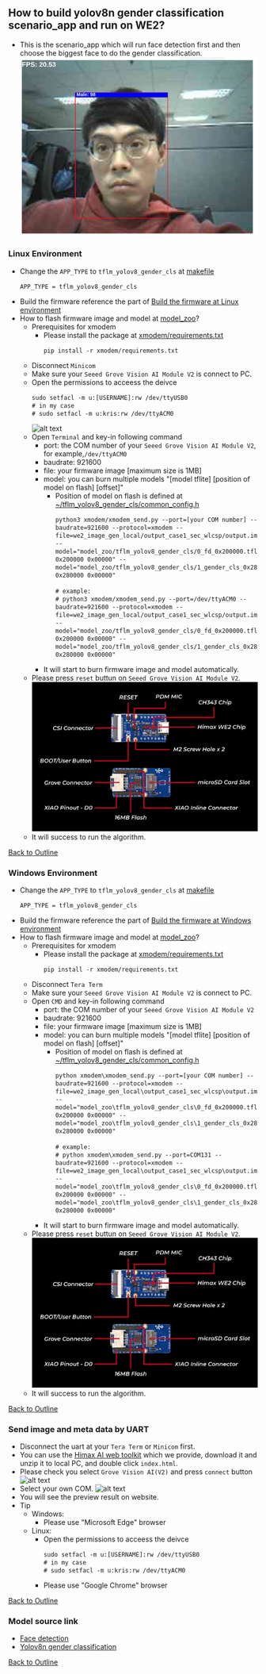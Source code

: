 ## How to build yolov8n gender classification scenario_app and run on WE2?
- This is the scenario_app which will run face detection first and then choose the biggest face to do the gender classification.
  ![alt text](../../../../images/gen_cls_0.png)
### Linux Environment
- Change the `APP_TYPE` to `tflm_yolov8_gender_cls` at [makefile](https://github.com/HimaxWiseEyePlus/Seeed_Grove_Vision_AI_Module_V2/blob/main/EPII_CM55M_APP_S/makefile)
    ```
    APP_TYPE = tflm_yolov8_gender_cls
    ```
- Build the firmware reference the part of [Build the firmware at Linux environment](https://github.com/HimaxWiseEyePlus/Seeed_Grove_Vision_AI_Module_V2?tab=readme-ov-file#build-the-firmware-at-linux-environment)
- How to flash firmware image and model at [model_zoo](https://github.com/HimaxWiseEyePlus/Seeed_Grove_Vision_AI_Module_V2/tree/main/model_zoo)?
  - Prerequisites for xmodem
    - Please install the package at [xmodem/requirements.txt](https://github.com/HimaxWiseEyePlus/Seeed_Grove_Vision_AI_Module_V2/tree/main/xmodem/requirements.txt) 
        ```
        pip install -r xmodem/requirements.txt
        ```
  - Disconnect `Minicom`
  - Make sure your `Seeed Grove Vision AI Module V2` is connect to PC.
  - Open the permissions to acceess the deivce
    ```
    sudo setfacl -m u:[USERNAME]:rw /dev/ttyUSB0
    # in my case
    # sudo setfacl -m u:kris:rw /dev/ttyACM0
    ```
    ![alt text](../../../../images/flash_image_model_6.png)
  - Open `Terminal` and key-in following command
    - port: the COM number of your `Seeed Grove Vision AI Module V2`, for example,`/dev/ttyACM0`
    - baudrate: 921600
    - file: your firmware image [maximum size is 1MB]
    - model: you can burn multiple models "[model tflite] [position of model on flash] [offset]"
      - Position of model on flash is defined at [~/tflm_yolov8_gender_cls/common_config.h](https://github.com/HimaxWiseEyePlus/Seeed_Grove_Vision_AI_Module_V2/blob/main/EPII_CM55M_APP_S/app/scenario_app/tflm_yolov8_gender_cls/common_config.h#L23)
        ```
        python3 xmodem/xmodem_send.py --port=[your COM number] --baudrate=921600 --protocol=xmodem --file=we2_image_gen_local/output_case1_sec_wlcsp/output.img --model="model_zoo/tflm_yolov8_gender_cls/0_fd_0x200000.tflite 0x200000 0x00000" --model="model_zoo/tflm_yolov8_gender_cls/1_gender_cls_0x280000.tflite 0x280000 0x00000"

        # example:
        # python3 xmodem/xmodem_send.py --port=/dev/ttyACM0 --baudrate=921600 --protocol=xmodem --file=we2_image_gen_local/output_case1_sec_wlcsp/output.img --model="model_zoo/tflm_yolov8_gender_cls/0_fd_0x200000.tflite 0x200000 0x00000" --model="model_zoo/tflm_yolov8_gender_cls/1_gender_cls_0x280000.tflite 0x280000 0x00000"
        ```
    - It will start to burn firmware image and model automatically.
  -  Please press `reset` buttun on `Seeed Grove Vision AI Module V2`.
    ![alt text](../../../../images/grove_vision_ai_v2_all.jpg) 
  - It will success to run the algorithm.

[Back to Outline](https://github.com/HimaxWiseEyePlus/Seeed_Grove_Vision_AI_Module_V2?tab=readme-ov-file#outline)

### Windows Environment
- Change the `APP_TYPE` to `tflm_yolov8_gender_cls` at [makefile](https://github.com/HimaxWiseEyePlus/Seeed_Grove_Vision_AI_Module_V2/blob/main/EPII_CM55M_APP_S/makefile)
    ```
    APP_TYPE = tflm_yolov8_gender_cls
    ```
- Build the firmware reference the part of [Build the firmware at Windows environment](https://github.com/HimaxWiseEyePlus/Seeed_Grove_Vision_AI_Module_V2?tab=readme-ov-file#build-the-firmware-at-windows-environment)
- How to flash firmware image and model at [model_zoo](https://github.com/HimaxWiseEyePlus/Seeed_Grove_Vision_AI_Module_V2/tree/main/model_zoo)?
  - Prerequisites for xmodem
    - Please install the package at [xmodem/requirements.txt](https://github.com/HimaxWiseEyePlus/Seeed_Grove_Vision_AI_Module_V2/tree/main/xmodem/requirements.txt) 
        ```
        pip install -r xmodem/requirements.txt
        ```
  - Disconnect `Tera Term`
  - Make sure your `Seeed Grove Vision AI Module V2` is connect to PC.
  - Open `CMD` and key-in following command
    - port: the COM number of your `Seeed Grove Vision AI Module V2` 
    - baudrate: 921600
    - file: your firmware image [maximum size is 1MB]
    - model: you can burn multiple models "[model tflite] [position of model on flash] [offset]"
      - Position of model on flash is defined at [~/tflm_yolov8_gender_cls/common_config.h](https://github.com/HimaxWiseEyePlus/Seeed_Grove_Vision_AI_Module_V2/blob/main/EPII_CM55M_APP_S/app/scenario_app/tflm_yolov8_gender_cls/common_config.h#L23)
        ```
        python xmodem\xmodem_send.py --port=[your COM number] --baudrate=921600 --protocol=xmodem --file=we2_image_gen_local\output_case1_sec_wlcsp\output.img --model="model_zoo\tflm_yolov8_gender_cls\0_fd_0x200000.tflite 0x200000 0x00000" --model="model_zoo\tflm_yolov8_gender_cls\1_gender_cls_0x280000.tflite 0x280000 0x00000"

        # example:
        # python xmodem\xmodem_send.py --port=COM131 --baudrate=921600 --protocol=xmodem --file=we2_image_gen_local\output_case1_sec_wlcsp\output.img --model="model_zoo\tflm_yolov8_gender_cls\0_fd_0x200000.tflite 0x200000 0x00000" --model="model_zoo\tflm_yolov8_gender_cls\1_gender_cls_0x280000.tflite 0x280000 0x00000"
        ```
    - It will start to burn firmware image and model automatically.
  -  Please press `reset` buttun on `Seeed Grove Vision AI Module V2`.
    ![alt text](../../../../images/grove_vision_ai_v2_all.jpg)  
  - It will success to run the algorithm.


[Back to Outline](https://github.com/HimaxWiseEyePlus/Seeed_Grove_Vision_AI_Module_V2?tab=readme-ov-file#outline)

### Send image and meta data by UART
- Disconnect the uart at your `Tera Term` or `Minicom` first.
- You can use the [Himax AI web toolkit](https://github.com/HimaxWiseEyePlus/Seeed_Grove_Vision_AI_Module_V2/releases/download/v1.1/Himax_AI_web_toolkit.zip) which we provide, download it and unzip it to local PC, and double click `index.html`.
- Please check you select `Grove Vision AI(V2)` and press `connect` button
    ![alt text](../../../../images/uart_show_1.png)
- Select your own COM.
    ![alt text](../../../../images/uart_show_2.png)
- You will see the preview result on website.
- Tip
    - Windows:
        - Please use "Microsoft Edge" browser
    - Linux:
        - Open the permissions to acceess the deivce
            ```
            sudo setfacl -m u:[USERNAME]:rw /dev/ttyUSB0
            # in my case
            # sudo setfacl -m u:kris:rw /dev/ttyACM0
            ```
        - Please use "Google Chrome" browser

[Back to Outline](https://github.com/HimaxWiseEyePlus/Seeed_Grove_Vision_AI_Module_V2?tab=readme-ov-file#outline)

### Model source link
- [Face detection](https://github.com/dog-qiuqiu/Yolo-Fastest)
- [Yolov8n gender classification](https://hub.degirum.com/degirum/public/yolov8n_relu6_gender--160x160_quant_tflite_multidevice_1)

[Back to Outline](https://github.com/HimaxWiseEyePlus/Seeed_Grove_Vision_AI_Module_V2?tab=readme-ov-file#outline)